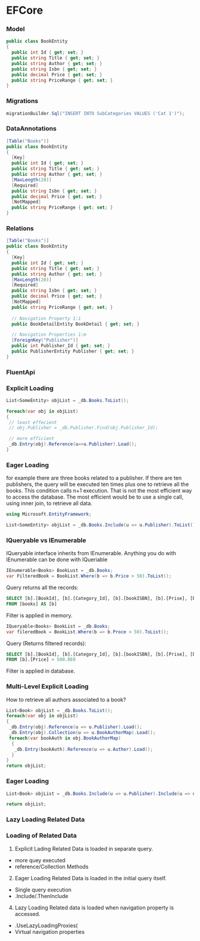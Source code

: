 # EFCore

### Model
```c#
public class BookEntity
{
  public int Id { get; set; }
  public string Title { get; set; }
  public string Author { get; set; }
  public string Isbn { get; set; }
  public decimal Price { get; set; }
  public string PriceRange { get; set; }
}
```
### Migrations
```c#
migrationBuilder.Sql("INSERT INTO SubCategories VALUES ('Cat 1')");
```
### DataAnnotations
```c#
[Table("Books")]
public class BookEntity
{
  [Key]
  public int Id { get; set; }
  public string Title { get; set; }
  public string Author { get; set; }
  [MaxLength(20)]
  [Required]
  public string Isbn { get; set; }
  public decimal Price { get; set; }
  [NotMapped]
  public string PriceRange { get; set; }
}
```
### Relations
```c#
[Table("Books")]
public class BookEntity
{
  [Key]
  public int Id { get; set; }
  public string Title { get; set; }
  public string Author { get; set; }
  [MaxLength(20)]
  [Required]
  public string Isbn { get; set; }
  public decimal Price { get; set; }
  [NotMapped]
  public string PriceRange { get; set; }
  
  // Navigation Property 1:1
  public BookDetailEntity BookDetail { get; set; }

  // Navigation Properties 1:m
  [ForeignKey("Publisher")]
  public int Publisher_Id { get; set; }
  public PublisherEntity Publisher { get; set; }
}
```
### FluentApi

### Explicit Loading
```c#
List<SomeEntity> objList = _db.Books.ToList();

foreach(var obj in objList)
{
 // least effecient
 // obj.Publisher = _db.Publisher.Find(obj.Publisher_Id);

 // more efficient
 _db.Entry(obj).Reference(u=>u.Publisher).Load();
}
```
### Eager Loading

for example there are three books related to a publisher. If there are ten publishers, the query will be executed ten times plus one to retrieve all the books. This condition calls n+1 execution. That is not the most efficient way to access the database. The most efficient would be to use a single call, using inner join, to retrieve all data.
```c#
using Microsoft.EntityFramework;

List<SomeEntity> objList = _db.Books.Include(u => u.Publisher).ToList();
```
### IQueryable vs IEnumerable

IQueryable interface inherits from IEnumerable.
Anything you do with IEnumerable can be done with IQueriable
```c#
IEnumerable<Books> BookLust = _db.Books;
var FilteredBook = BookList.Where(b => b.Price > 50).ToList();
```
Query returns all the records:
```sql
SELECT [b].[BookId], [b].[Category_Id], [b].[bookISBN], [b].[Prise], [b].[Publisher_Id], [b].[Title]
FROM [books] AS [b]
```
Filter is applied in memory.

```c#
IQueryable<Books> BookList = _db.Books;
var fileredBook = BookList.Where(b => b.Proce > 50).ToList();
```
Query (Returns filtered records):
```sql
SELECT [b].[BookId], [b].[Category_Id], [b].[bookISBN], [b].[Prise], [b].[Publisher_Id], [b].[Title]
FROM [b].[Price] > 500.0E0
```
Filter is applied in database.

### Multi-Level Explicit Loading

How to retrieve all authors associated to a book?
```c#
List<Book> objList = _db.Books.ToList();
foreach(var obj in objList)
{
 _db.Entry(obj).Reference(u => u.Publisher).Load();
 _db.Entry(obj).Collection(u => u.BookAuthorMap).Load();
 foreach(var bookAuth in obj.BookAuthorMap)
  {
   _db.Entry(bookAuth).Reference(u => u.Author).Load();
  }
}
return objList;
```
### Eager Loading
```c#
List<Book> objList = _db.Books.Include(u => u.Publisher).Include(u => u.BookuthorMap).ThenIncude(u => u.Author).ToList();

return objList;
```
### Lazy Loading Related Data

### Loading of Related Data
1. Explicit Lading
Related Data is loaded in separate query.
- more quey executed
- reference/Collection Methods

2. Eager Loading
Related Data is loaded in the initial query itself.
- Single query execution
- .Include/.ThenInclude

4. Lazy Loading
Related data is loaded when navigation property is accessed.
- .UseLazyLoadingProxies(
- Virtual navigation properties
